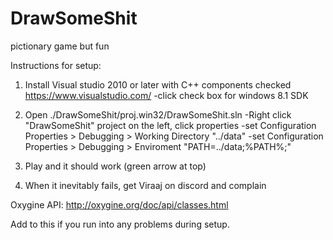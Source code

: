 # DrawSomeShit
pictionary game but fun

Instructions for setup:

1) Install Visual studio 2010 or later with C++ components checked https://www.visualstudio.com/
 	-click check box for windows 8.1 SDK 

2) Open ./DrawSomeShit/proj.win32/DrawSomeShit.sln
 	-Right click "DrawSomeShit" project on the left, click properties
	-set Configuration Properties > Debugging > Working Directory "../data"
	-set Configuration Properties > Debugging > Enviroment "PATH=../data;%PATH%;"
 

3) Play and it should work (green arrow at top)

4) When it inevitably fails, get Viraaj on discord and complain


Oxygine API: http://oxygine.org/doc/api/classes.html

Add to this if you run into any problems during setup.

